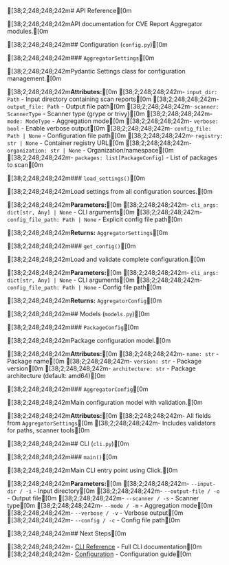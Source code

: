 [38;2;248;248;242m# API Reference[0m

[38;2;248;248;242mAPI documentation for CVE Report Aggregator modules.[0m

[38;2;248;248;242m## Configuration (`config.py`)[0m

[38;2;248;248;242m### `AggregatorSettings`[0m

[38;2;248;248;242mPydantic Settings class for configuration management.[0m

[38;2;248;248;242m**Attributes:**[0m
[38;2;248;248;242m- `input_dir: Path` - Input directory containing scan reports[0m
[38;2;248;248;242m- `output_file: Path` - Output file path[0m
[38;2;248;248;242m- `scanner: ScannerType` - Scanner type (grype or trivy)[0m
[38;2;248;248;242m- `mode: ModeType` - Aggregation mode[0m
[38;2;248;248;242m- `verbose: bool` - Enable verbose output[0m
[38;2;248;248;242m- `config_file: Path | None` - Configuration file path[0m
[38;2;248;248;242m- `registry: str | None` - Container registry URL[0m
[38;2;248;248;242m- `organization: str | None` - Organization/namespace[0m
[38;2;248;248;242m- `packages: list[PackageConfig]` - List of packages to scan[0m

[38;2;248;248;242m### `load_settings()`[0m

[38;2;248;248;242mLoad settings from all configuration sources.[0m

[38;2;248;248;242m**Parameters:**[0m
[38;2;248;248;242m- `cli_args: dict[str, Any] | None` - CLI arguments[0m
[38;2;248;248;242m- `config_file_path: Path | None` - Explicit config file path[0m

[38;2;248;248;242m**Returns:** `AggregatorSettings`[0m

[38;2;248;248;242m### `get_config()`[0m

[38;2;248;248;242mLoad and validate complete configuration.[0m

[38;2;248;248;242m**Parameters:**[0m
[38;2;248;248;242m- `cli_args: dict[str, Any] | None` - CLI arguments[0m
[38;2;248;248;242m- `config_file_path: Path | None` - Config file path[0m

[38;2;248;248;242m**Returns:** `AggregatorConfig`[0m

[38;2;248;248;242m## Models (`models.py`)[0m

[38;2;248;248;242m### `PackageConfig`[0m

[38;2;248;248;242mPackage configuration model.[0m

[38;2;248;248;242m**Attributes:**[0m
[38;2;248;248;242m- `name: str` - Package name[0m
[38;2;248;248;242m- `version: str` - Package version[0m
[38;2;248;248;242m- `architecture: str` - Package architecture (default: amd64)[0m

[38;2;248;248;242m### `AggregatorConfig`[0m

[38;2;248;248;242mMain configuration model with validation.[0m

[38;2;248;248;242m**Attributes:**[0m
[38;2;248;248;242m- All fields from `AggregatorSettings`[0m
[38;2;248;248;242m- Includes validators for paths, scanner tools[0m

[38;2;248;248;242m## CLI (`cli.py`)[0m

[38;2;248;248;242m### `main()`[0m

[38;2;248;248;242mMain CLI entry point using Click.[0m

[38;2;248;248;242m**Parameters:**[0m
[38;2;248;248;242m- `--input-dir / -i` - Input directory[0m
[38;2;248;248;242m- `--output-file / -o` - Output file[0m
[38;2;248;248;242m- `--scanner / -s` - Scanner type[0m
[38;2;248;248;242m- `--mode / -m` - Aggregation mode[0m
[38;2;248;248;242m- `--verbose / -v` - Verbose output[0m
[38;2;248;248;242m- `--config / -c` - Config file path[0m

[38;2;248;248;242m## Next Steps[0m

[38;2;248;248;242m- [CLI Reference](../user-guide/cli.md) - Full CLI documentation[0m
[38;2;248;248;242m- [Configuration](../configuration/overview.md) - Configuration guide[0m
